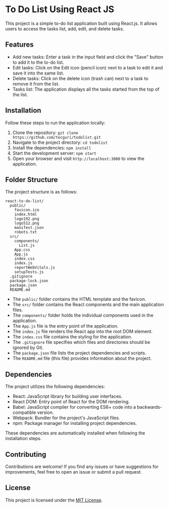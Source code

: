 # To Do List Using React JS

This project is a simple to-do list application built using React.js. It allows users to access the tasks list, add, edit, and delete tasks.

## Features

- Add new tasks: Enter a task in the input field and click the "Save" button to add it to the to-do list.
- Edit tasks: Click on the Edit icon (pencil icon) next to a task to edit it and save it into the same list.
- Delete tasks: Click on the delete icon (trash can) next to a task to remove it from the list.
- Tasks list: The application displays all the tasks started from the top of the list.

## Installation

Follow these steps to run the application locally:

1. Clone the repository: `git clone https://github.com/tecguri/todolist.git`
2. Navigate to the project directory: `cd todolist`
3. Install the dependencies: `npm install`
4. Start the development server: `npm start`
5. Open your browser and visit `http://localhost:3000` to view the application.

## Folder Structure

The project structure is as follows:

```
react-to-do-list/
  public/
    favicon.ico
    index.html
    logo192.png
    logo512.png
    manifest.json
    robots.txt
  src/
    components/
      List.js
    App.css
    App.js
    index.css
    index.js
    reportWebVitals.js
    setupTests.js
  .gitignore
  package-lock.json
  package.json
  README.md
```

- The `public/` folder contains the HTML template and the favicon.
- The `src/` folder contains the React components and the main application files.
- The `components/` folder holds the individual components used in the application.
- The `App.js` file is the entry point of the application.
- The `index.js` file renders the React app into the root DOM element.
- The `index.css` file contains the styling for the application.
- The `.gitignore` file specifies which files and directories should be ignored by Git.
- The `package.json` file lists the project dependencies and scripts.
- The `README.md` file (this file) provides information about the project.

## Dependencies

The project utilizes the following dependencies:

- React: JavaScript library for building user interfaces.
- React DOM: Entry point of React for the DOM rendering.
- Babel: JavaScript compiler for converting ES6+ code into a backwards-compatible version.
- Webpack: Bundler for the project's JavaScript files.
- npm: Package manager for installing project dependencies.

These dependencies are automatically installed when following the installation steps.

## Contributing

Contributions are welcome! If you find any issues or have suggestions for improvements, feel free to open an issue or submit a pull request.

## License

This project is licensed under the [MIT License](https://opensource.org/licenses/MIT).
